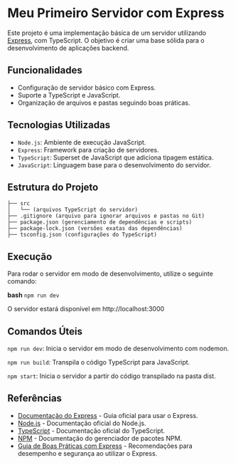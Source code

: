 # Meu Primeiro Servidor com Express

Este projeto é uma implementação básica de um servidor utilizando [Express](https://expressjs.com/), com TypeScript. 
O objetivo é criar uma base sólida para o desenvolvimento de aplicações backend.

## Funcionalidades

- Configuração de servidor básico com Express.
- Suporte a TypeScript e JavaScript.
- Organização de arquivos e pastas seguindo boas práticas.

## Tecnologias Utilizadas

- `Node.js`: Ambiente de execução JavaScript.
- `Express`: Framework para criação de servidores.
- `TypeScript`: Superset de JavaScript que adiciona tipagem estática.
- `JavaScript`: Linguagem base para o desenvolvimento do servidor.

## Estrutura do Projeto

```plaintext
├── src
│   └── (arquivos TypeScript do servidor)
├── .gitignore (arquivo para ignorar arquivos e pastas no Git)
├── package.json (gerenciamento de dependências e scripts)
├── package-lock.json (versões exatas das dependências)
├── tsconfig.json (configurações do TypeScript)
```
## Execução

Para rodar o servidor em modo de desenvolvimento, utilize o seguinte comando:

**bash**
`npm run dev`

O servidor estará disponível em http://localhost:3000

## Comandos Úteis

`npm run dev`: Inicia o servidor em modo de desenvolvimento com nodemon.

`npm run build`: Transpila o código TypeScript para JavaScript.

`npm start`: Inicia o servidor a partir do código transpilado na pasta dist.

## Referências

- [Documentação do Express](https://expressjs.com/) - Guia oficial para usar o Express.
- [Node.js](https://nodejs.org/en/docs/) - Documentação oficial do Node.js.
- [TypeScript](https://www.typescriptlang.org/docs/) - Documentação oficial do TypeScript.
- [NPM](https://docs.npmjs.com/) - Documentação do gerenciador de pacotes NPM.
- [Guia de Boas Práticas com Express](https://expressjs.com/en/advanced/best-practice-performance.html) - Recomendações para desempenho e segurança ao utilizar o Express.


